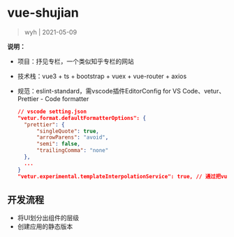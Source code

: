 # vue-shujian

> wyh | 2021-05-09

**说明：**

- 项目：抒见专栏，一个类似知乎专栏的网站

- 技术栈：vue3 + ts + bootstrap + vuex + vue-router + axios

- 规范：eslint-standard，需vscode插件EditorConfig for VS Code、vetur、Prettier - Code formatter

  ```json
  // vscode setting.json
  "vetur.format.defaultFormatterOptions": {
    "prettier": {
        "singleQuote": true,
        "arrowParens": "avoid",
        "semi": false,
        "trailingComma": "none"
    },
    ...
  }
  "vetur.experimental.templateInterpolationService": true, // 通过把vue转换成ts，分析补全再转成vue
  ```

## 开发流程

- 将UI划分出组件的层级
- 创建应用的静态版本
